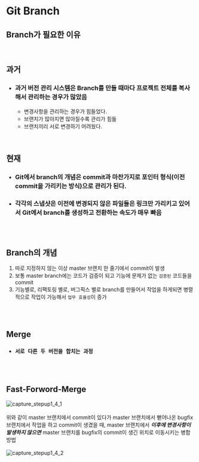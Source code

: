 # Git Branch

## Branch가 필요한 이유

<br/>

## **과거**
- ###  과거 버전 관리 시스템은 Branch를 만들 때마다 프로젝트 전체를 복사해서 관리하는 경우가 많았음
    - 변경사항을 관리하는 경우가 힘들었다.
    - 브랜치가 많아지면 많아질수록 관리가 힘듦
    - 브랜치끼리 서로 변경하기 어려웠다.

<br/>

## **현재**
- ### Git에서 branch의 개념은 commit과 마찬가지로 포인터 형식(이전 commit을 가리키는 방식)으로 관리가 된다.
- ### 각각의 스냅샷은 이전에 변경되지 않은 파일들은 링크만 가리키고 있어서 Git에서 branch를 생성하고 전환하는 속도가 매우 빠음

<br/>
<br/>

## Branch의 개념
1. 따로 지정하지 않는 이상 master 브랜치 한 줄기에서 commit이 발생
2. 보통 master branch에는 코드가 검증이 되고 기능에 문제가 없는 `검증된` 코드들을 commit
3. 기능별로, 리팩토링 별로, 버그픽스 별로 branch를 만들어서 작업을 하게되면 병렬적으로 작업이 가능해서 `업무 효율성`이 증가

<br/>
<br/>

## Merge
- ### `서로 다른 두 버전을 합치는 과정` 


<br/>
<br/>

## Fast-Forword-Merge
![capture_stepup1_4_1](https://user-images.githubusercontent.com/68778883/152684011-22b34309-cd4a-4b8e-927b-412faca931a9.png)
<br/>
<br/>
위와 같이 master 브랜치에서 commit이 있다가 master 브랜치에서 뻗어나온 bugfix 브랜치에서 작업을 하고 commit이 생겼을 때, master 브랜치에서 **_이후에 변경사항이 발생하지 않으면_** master 브랜치를 bugfix의 commit이 생긴 위치로 이동시키는 병합 방법
<br/>
<br/>
![capture_stepup1_4_2](https://user-images.githubusercontent.com/68778883/152684034-9bba473a-e439-4d83-a9cb-7b9620dc49b2.png)